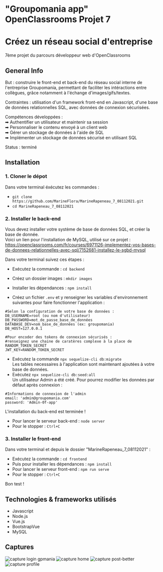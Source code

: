 # "Groupomania app" OpenClassrooms Projet 7
# Créez un réseau social d'entreprise
7ème projet du parcours développeur web d'OpenClassrooms

## General Info
But : construire le front-end et back-end du réseau social interne de l'entreprise Groupomania, permettant de faciliter les intéractions entre collègues, grâce notamment à l'échange d'images/gifs/textes.

Contraintes : utilisation d'un framework front-end en Javascript, d'une base de données relationnelles SQL, avec données de connexion sécurisées.

Compétences développées :   
➡ Authentifier un utilisateur et maintenir sa session   
➡ Personnaliser le contenu envoyé à un client web   
➡ Gérer un stockage de données à l'aide de SQL   
➡ Implémenter un stockage de données sécurisé en utilisant SQL   

Status : terminé

## Installation
### 1. Cloner le dépot
Dans votre terminal éxécutez les commandes :
- `git clone https://github.com/MarineFlora/MarineRapeneau_7_08112021.git`
- `cd MarineRapeneau_7_08112021`

### 2. Installer le back-end
Vous devez installer votre système de base de données SQL, et créer la base de donnée.  
Voici un lien pour l'installation de MySQL, utilisé sur ce projet :
https://openclassrooms.com/fr/courses/6971126-implementez-vos-bases-de-donnees-relationnelles-avec-sql/7152681-installez-le-sgbd-mysql

Dans votre terminal suivez ces étapes :
- Exécutez la commande : `cd backend`
- Créez un dossier images : `mkdir images`
- Installer les dépendances : `npm install` 

- Créez un fichier `.env` et y renseigner les variables d'environnement suivantes pour faire fonctionner l'application :
```
#Selon la configuration de votre base de données :
DB_USERNAME=root (ou nom d'utilisateur)
DB_PASSWORD=mot_de_passe_base_de_données
DATABASE_DEV=nom_base_de_données (ex: groupomania)
DB_HOST=127.0.0.1

#Pour encoder des tokens de connexion sécurisés :
#renseignez une chaine de caratères complexe à la place de RANDOM_TOKEN_SECRET
JWT_KEY=RANDOM_TOKEN_SECRET 
```
- Exécutez la commande `npx sequelize-cli db:migrate`  
Les tables necessaires à l'application sont maintenant ajoutées à votre base de données.
- Exécutez `npx sequelize-cli db:seed:all`  
Un utilisateur Admin a été créé. Pour pourrez modifier les données par défaut après connexion :
```
#Informations de connexion de l'admin
email: 'admin@groupomania.com' 
password: 'Admin-0f-app'
```

L'installation du back-end est terminée !
- Pour lancer le serveur back-end : `node server` 
- Pour le stopper : `Ctrl+C`

### 3. Installer le front-end
Dans votre terminal et depuis le dossier "MarineRapeneau_7_08112021" :
- Exécutez la commande : `cd frontend`
- Puis pour installer les dépendances : `npm install`  
- Pour lancer le serveur front-end : `npm run serve` 
- Pour le stopper : `Ctrl+C`

Bon test !

## Technologies & frameworks utilisés
- Javascript
- Node.js
- Vue.js
- BootstrapVue
- MySQL

## Captures
![capture login gpmania](https://user-images.githubusercontent.com/79592886/157255449-3f996061-4025-4bb5-abad-2ea5fe4e2289.png)
![capture home](https://user-images.githubusercontent.com/79592886/157255562-66a72417-b3dc-4220-b3dd-9e4ad47ef5ba.png)
![capture post-better](https://user-images.githubusercontent.com/79592886/157256539-af8c6bd9-5919-45c9-b5cf-7acea25cb282.png)
![capture profile](https://user-images.githubusercontent.com/79592886/157255615-c26b328c-f85a-4802-ab88-984157ff6958.png)
